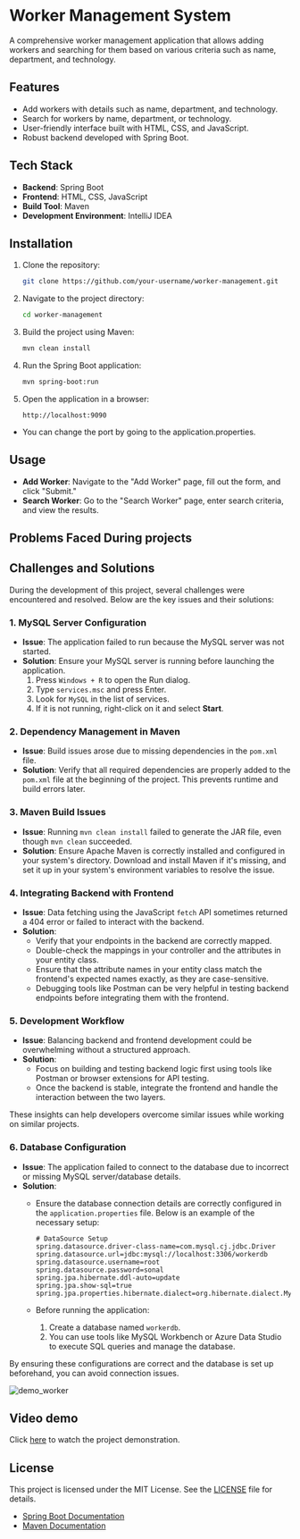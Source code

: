
# Worker Management System  

A comprehensive worker management application that allows adding workers and searching for them based on various criteria such as name, department, and technology.  


## Features  

- Add workers with details such as name, department, and technology.  
- Search for workers by name, department, or technology.  
- User-friendly interface built with HTML, CSS, and JavaScript.  
- Robust backend developed with Spring Boot.  

 
## Tech Stack  

- **Backend**: Spring Boot  
- **Frontend**: HTML, CSS, JavaScript  
- **Build Tool**: Maven  
- **Development Environment**: IntelliJ IDEA  

## Installation  

1. Clone the repository:  
   ```bash  
   git clone https://github.com/your-username/worker-management.git  
   ```  

2. Navigate to the project directory:  
   ```bash  
   cd worker-management  
   ```  

3. Build the project using Maven:  
   ```bash  
   mvn clean install  
   ```  

4. Run the Spring Boot application:  
   ```bash  
   mvn spring-boot:run  
   ```  

5. Open the application in a browser:  
   ```  
   http://localhost:9090 
  -  You can change the port  by going to the application.properties.

## Usage  

- **Add Worker**: Navigate to the "Add Worker" page, fill out the form, and click "Submit."  
- **Search Worker**: Go to the "Search Worker" page, enter search criteria, and view the results.

## Problems Faced During projects
## Challenges and Solutions  

During the development of this project, several challenges were encountered and resolved. Below are the key issues and their solutions:  

### 1. **MySQL Server Configuration**  
- **Issue**: The application failed to run because the MySQL server was not started.  
- **Solution**: Ensure your MySQL server is running before launching the application.  
  1. Press `Windows + R` to open the Run dialog.  
  2. Type `services.msc` and press Enter.  
  3. Look for `MySQL` in the list of services.  
  4. If it is not running, right-click on it and select **Start**.  

### 2. **Dependency Management in Maven**  
- **Issue**: Build issues arose due to missing dependencies in the `pom.xml` file.  
- **Solution**: Verify that all required dependencies are properly added to the `pom.xml` file at the beginning of the project. This prevents runtime and build errors later.  

### 3. **Maven Build Issues**  
- **Issue**: Running `mvn clean install` failed to generate the JAR file, even though `mvn clean` succeeded.  
- **Solution**: Ensure Apache Maven is correctly installed and configured in your system's directory. Download and install Maven if it's missing, and set it up in your system's environment variables to resolve the issue.  

### 4. **Integrating Backend with Frontend**  
- **Issue**: Data fetching using the JavaScript `fetch` API sometimes returned a 404 error or failed to interact with the backend.  
- **Solution**:  
  - Verify that your endpoints in the backend are correctly mapped.  
  - Double-check the mappings in your controller and the attributes in your entity class.  
  - Ensure that the attribute names in your entity class match the frontend's expected names exactly, as they are case-sensitive.  
  - Debugging tools like Postman can be very helpful in testing backend endpoints before integrating them with the frontend.  

### 5. **Development Workflow**  
- **Issue**: Balancing backend and frontend development could be overwhelming without a structured approach.  
- **Solution**:  
  - Focus on building and testing backend logic first using tools like Postman or browser extensions for API testing.  
  - Once the backend is stable, integrate the frontend and handle the interaction between the two layers.  

These insights can help developers overcome similar issues while working on similar projects.  

### 6. **Database Configuration**  
- **Issue**: The application failed to connect to the database due to incorrect or missing MySQL server/database details.  
- **Solution**:  
  - Ensure the database connection details are correctly configured in the `application.properties` file. Below is an example of the necessary setup:  

    ```properties  
    # DataSource Setup  
    spring.datasource.driver-class-name=com.mysql.cj.jdbc.Driver  
    spring.datasource.url=jdbc:mysql://localhost:3306/workerdb  
    spring.datasource.username=root  
    spring.datasource.password=sonal  
    spring.jpa.hibernate.ddl-auto=update  
    spring.jpa.show-sql=true  
    spring.jpa.properties.hibernate.dialect=org.hibernate.dialect.MySQLDialect  
    ```  

  - Before running the application:  
    1. Create a database named `workerdb`.  
    2. You can use tools like MySQL Workbench or Azure Data Studio to execute SQL queries and manage the database.  

By ensuring these configurations are correct and the database is set up beforehand, you can avoid connection issues.  

![demo_worker](https://github.com/user-attachments/assets/d4747fac-edb2-4274-bee1-9f123f755bfc)

## Video demo

Click [here](./demo.mp4) to watch the project demonstration.  


## License  
This project is licensed under the MIT License. See the [LICENSE](LICENSE) file for details.  

- [Spring Boot Documentation](https://spring.io/projects/spring-boot)  
- [Maven Documentation](https://maven.apache.org/)  
